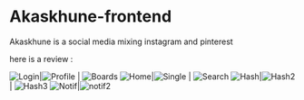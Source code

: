 # Akaskhune-frontend

Akaskhune is a social media mixing instagram and pinterest

here is a review : 

![Login](https://raw.githubusercontent.com/gsoosk/Akaskhune-frontend/master/screenshots/login.png)|![Profile](https://raw.githubusercontent.com/gsoosk/Akaskhune-frontend/master/screenshots/Profile.png)  |  ![Boards](https://raw.githubusercontent.com/gsoosk/Akaskhune-frontend/master/screenshots/boards.png)
 ![Home](https://raw.githubusercontent.com/gsoosk/Akaskhune-frontend/master/screenshots/home.png)|![Single](https://raw.githubusercontent.com/gsoosk/Akaskhune-frontend/master/screenshots/single.png)  |  ![Search](https://raw.githubusercontent.com/gsoosk/Akaskhune-frontend/master/screenshots/search.png)
![Hash](https://raw.githubusercontent.com/gsoosk/Akaskhune-frontend/master/screenshots/hashtag.png)|![Hash2](https://raw.githubusercontent.com/gsoosk/Akaskhune-frontend/master/screenshots/hashtag2.png) | ![Hash3](https://raw.githubusercontent.com/gsoosk/Akaskhune-frontend/master/screenshots/hashtag3.png)
![Notif](https://raw.githubusercontent.com/gsoosk/Akaskhune-frontend/master/screenshots/notif1.png)|![notif2](https://raw.githubusercontent.com/gsoosk/Akaskhune-frontend/master/screenshots/notif2.png) 
